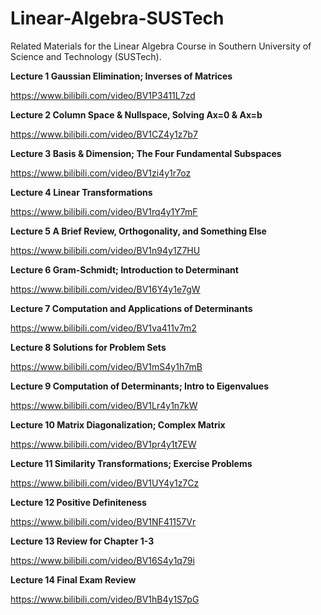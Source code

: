 # Linear-Algebra-SUSTech
Related Materials for the Linear Algebra Course in Southern University of Science and Technology (SUSTech).



**Lecture 1 Gaussian Elimination; Inverses of Matrices**

<https://www.bilibili.com/video/BV1P3411L7zd>

**Lecture 2 Column Space & Nullspace, Solving Ax=0 & Ax=b**

<https://www.bilibili.com/video/BV1CZ4y1z7b7>

**Lecture 3 Basis & Dimension; The Four Fundamental Subspaces**

<https://www.bilibili.com/video/BV1zi4y1r7oz>

**Lecture 4 Linear Transformations**

<https://www.bilibili.com/video/BV1rq4y1Y7mF>

**Lecture 5 A Brief Review, Orthogonality, and Something Else**

<https://www.bilibili.com/video/BV1n94y1Z7HU>

**Lecture 6 Gram-Schmidt; Introduction to Determinant**

<https://www.bilibili.com/video/BV16Y4y1e7gW>

**Lecture 7 Computation and Applications of Determinants**

<https://www.bilibili.com/video/BV1va411v7m2>

**Lecture 8 Solutions for Problem Sets**

<https://www.bilibili.com/video/BV1mS4y1h7mB>

**Lecture 9 Computation of Determinants; Intro to Eigenvalues**

<https://www.bilibili.com/video/BV1Lr4y1n7kW>

**Lecture 10 Matrix Diagonalization; Complex Matrix**

<https://www.bilibili.com/video/BV1pr4y1t7EW>

**Lecture 11 Similarity Transformations; Exercise Problems**

<https://www.bilibili.com/video/BV1UY4y1z7Cz>

**Lecture 12 Positive Definiteness**

<https://www.bilibili.com/video/BV1NF41157Vr>

**Lecture 13 Review for Chapter 1-3**

<https://www.bilibili.com/video/BV16S4y1q79i>

**Lecture 14 Final Exam Review**

<https://www.bilibili.com/video/BV1hB4y1S7pG>
